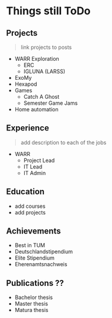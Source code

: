 # Things still ToDo

## Projects
> link projects to posts
* WARR Exploration
  * ERC
  * IGLUNA (LARSS)
* ExoMy
* Hexapod
* Games
  * Catch A Ghost
  * Semester Game Jams
* Home automation

## Experience
> add description to each of the jobs
* WARR
  * Project Lead
  * IT Lead
  * IT Admin

## Education
* add courses
* add projects

## Achievements
* Best in TUM
* Deutschlandstipendium
* Elite Stipendium
* Eherenamtsnachweis

## Publications ??
* Bachelor thesis
* Master thesis
* Matura thesis
